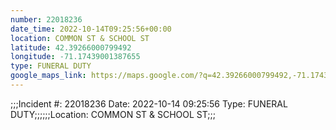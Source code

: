 ```yaml
---
number: 22018236
date_time: 2022-10-14T09:25:56+00:00
location: COMMON ST & SCHOOL ST
latitude: 42.39266000799492
longitude: -71.17439001387655
type: FUNERAL DUTY
google_maps_link: https://maps.google.com/?q=42.39266000799492,-71.17439001387655
---
```


;;;Incident #: 22018236  Date: 2022-10-14 09:25:56  Type: FUNERAL DUTY;;;;;;Location: COMMON ST & SCHOOL ST;;;
